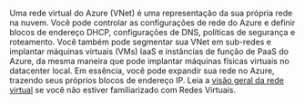 Uma rede virtual do Azure (VNet) é uma representação da sua própria rede na nuvem. Você pode controlar as configurações de rede do Azure e definir blocos de endereço DHCP, configurações de DNS, políticas de segurança e roteamento. Você também pode segmentar sua VNet em sub-redes e implantar máquinas virtuais (VMs) IaaS e instâncias de função de PaaS do Azure, da mesma maneira que pode implantar máquinas físicas virtuais no datacenter local. Em essência, você pode expandir sua rede no Azure, trazendo seus próprios blocos de endereço IP. Leia a [visão geral da rede virtual](../articles/virtual-network/virtual-networks-overview.md) se você não estiver familiarizado com Redes Virtuais.

<!---HONumber=AcomDC_0323_2016-->